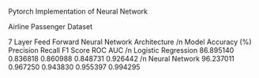 Pytorch Implementation of Neural Network

Airline Passenger Dataset


7 Layer Feed Forward Neural Network Architecture /n
              Model  Accuracy (%)  Precision    Recall  F1 Score   ROC AUC /n
Logistic Regression     86.895140   0.836818  0.860988  0.848731  0.926442 /n
     Neural Network     96.237011   0.967250  0.943830  0.955397  0.994295
